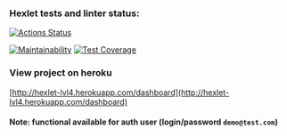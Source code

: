 ### Hexlet tests and linter status:
[![Actions Status](https://github.com/NikitaBy/php-project-lvl4/workflows/hexlet-check/badge.svg)](https://github.com/NikitaBy/php-project-lvl4/actions)

[![Maintainability](https://api.codeclimate.com/v1/badges/f4aca00cdb06805299ed/maintainability)](https://codeclimate.com/github/NikitaBy/php-project-lvl4/maintainability)
[![Test Coverage](https://api.codeclimate.com/v1/badges/f4aca00cdb06805299ed/test_coverage)](https://codeclimate.com/github/NikitaBy/php-project-lvl4/test_coverage)

### View project on heroku
[http://hexlet-lvl4.herokuapp.com/dashboard](http://hexlet-lvl4.herokuapp.com/dashboard)
#### Note: functional available for auth user (login/password `demo@test.com`)
